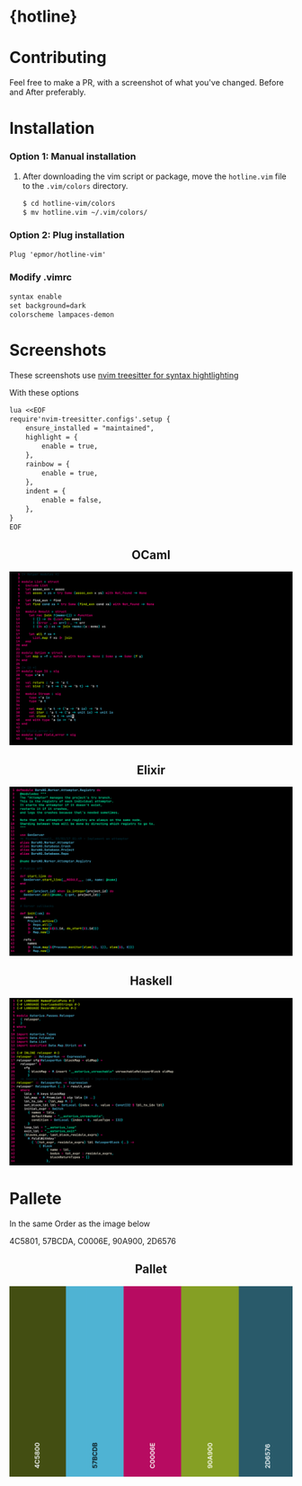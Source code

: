 # {hotline}

# Contributing 
Feel free to make a PR, with a screenshot of what you've changed. Before and After preferably.

# Installation

### Option 1: Manual installation

1.  After downloading the vim script or package, move the
    `hotline.vim` file to the `.vim/colors` directory.

        $ cd hotline-vim/colors
        $ mv hotline.vim ~/.vim/colors/

### Option 2: Plug installation

```vimscript 
Plug 'epmor/hotline-vim'
```

### Modify .vimrc

```vimscript
syntax enable
set background=dark
colorscheme lampaces-demon
```
# Screenshots
These screenshots use <a href="https://github.com/nvim-treesitter/nvim-treesitter">nvim treesitter for syntax hightlighting</a>

With these options

```vimscript
lua <<EOF
require'nvim-treesitter.configs'.setup {
    ensure_installed = "maintained",
    highlight = {
        enable = true,
    },
    rainbow = {
        enable = true,
    },
    indent = {
        enable = false,
    },
}
EOF
```

<div align="center">
  <h2>OCaml</h2>
  <img src="./screenshots/ocaml.png">
  <h2>Elixir</h2>
  <img src="./screenshots/elixir.png">
  <h2>Haskell</h2>
  <img src="./screenshots/haskell.png">
</div>

# Pallete

In the same Order as the image below

4C5801, 57BCDA, C0006E, 90A900, 2D6576

<div align="center">
  <h2>Pallet</h2>
  <img src="./pallet.png">
</div>

